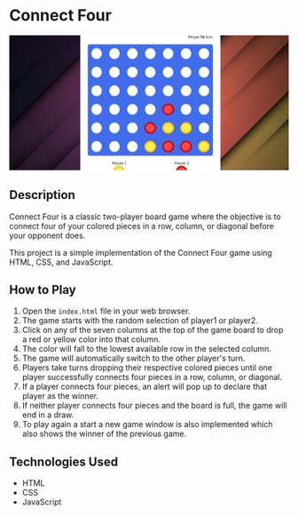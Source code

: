 # Connect Four

![Connect Four Screenshot](/Games/Connect_Four/connect%20four.png)

## Description

Connect Four is a classic two-player board game where the objective is to connect four of your colored pieces in a row, column, or diagonal before your opponent does.

This project is a simple implementation of the Connect Four game using HTML, CSS, and JavaScript.

## How to Play

1. Open the `index.html` file in your web browser.
2. The game starts with the random selection of player1 or player2.
3. Click on any of the seven columns at the top of the game board to drop a red or yellow color into that column.
4. The color will fall to the lowest available row in the selected column.
5. The game will automatically switch to the other player's turn.
6. Players take turns dropping their respective colored pieces until one player successfully connects four pieces in a row, column, or diagonal.
7. If a player connects four pieces, an alert will pop up to declare that player as the winner.
8. If neither player connects four pieces and the board is full, the game will end in a draw.
9. To play again a start a new game window is also implemented which also shows the winner of the previous game.

## Technologies Used

- HTML
- CSS
- JavaScript
